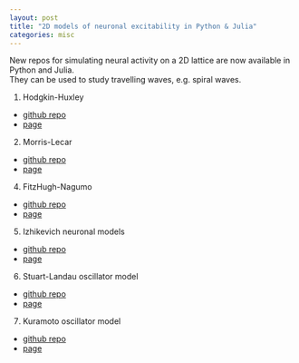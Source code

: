 ```yaml
---
layout: post
title: "2D models of neuronal excitability in Python & Julia"
categories: misc
---
```


New repos for simulating neural activity on a 2D lattice are now available in Python and Julia.  
They can be used to study travelling waves, e.g. spiral waves.
1. Hodgkin-Huxley
  - [github repo](https://github.com/Frederic-vW/hodgkin-huxley-2d)
  - [page](https://frederic-vw.github.io/hodgkin-huxley-2d)
2. Morris-Lecar
  - [github repo](https://github.com/Frederic-vW/morris-lecar-2d)
  - [page](https://frederic-vw.github.io/morris-lecar-2d)
4. FitzHugh-Nagumo
  - [github repo](https://github.com/Frederic-vW/fitzhugh-nagumo-2d)
  - [page](https://frederic-vw.github.io/fitzhugh-nagumo-2d)
5. Izhikevich neuronal models
  - [github repo](https://github.com/Frederic-vW/izhikevich-2d)
  - [page](https://frederic-vw.github.io/izhikevich-2d)
6. Stuart-Landau oscillator model
  - [github repo](https://github.com/Frederic-vW/csle-2d)
  - [page](https://frederic-vw.github.io/csle-2d)
7. Kuramoto oscillator model
  - [github repo](https://github.com/Frederic-vW/kuramoto-2d)
  - [page](https://frederic-vw.github.io/kuramoto-2d)
